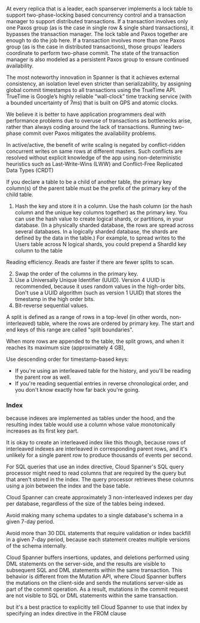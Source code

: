 At every replica that is a leader, each spanserver implements a lock table to support two-phase-locking based concurrency control and a transaction manager to support distributed transactions. If a transaction involves only one Paxos group (as is the case in single row & single shard transactions), it bypasses the transaction manager. The lock table and Paxos together are enough to do the job here. If a transaction involves more than one Paxos group (as is the case in distributed transactions), those groups’ leaders coordinate to perform two-phase commit. The state of the transaction manager is also modeled as a persistent Paxos group to ensure continued availability.

The most noteworthy innovation in Spanner is that it achieves external consistency, an isolation level even stricter than serializability, by assigning global commit timestamps to all transactions using the TrueTime API. TrueTime is Google’s highly reliable “wall-clock” time tracking service (with a bounded uncertainty of 7ms) that is built on GPS and atomic clocks.

We believe it is better to have application programmers deal with performance problems due to overuse of transactions as bottlenecks arise, rather than always coding around the lack of transactions. Running two-phase commit over Paxos mitigates the availability problems.

 In active/active, the benefit of write scaling is negated by conflict-ridden concurrent writes on same rows at different masters. Such conflicts are resolved without explicit knowledge of the app using non-deterministic heuristics such as Last-Write-Wins (LWW) and Conflict-Free Replicated Data Types (CRDT)


If you declare a table to be a child of another table, the primary key column(s) of the parent table must be the prefix of the primary key of the child table.

1. Hash the key and store it in a column. Use the hash column (or the hash column and the unique key columns together) as the primary key.
You can use the hash value to create logical shards, or partitions, in your database. (In a physically sharded database, the rows are spread across several databases. In a logically sharded database, the shards are defined by the data in the table.) For example, to spread writes to the Users table across N logical shards, you could prepend a ShardId key column to the table

Reading efficiency. Reads are faster if there are fewer splits to scan.

2. Swap the order of the columns in the primary key.
3. Use a Universally Unique Identifier (UUID). Version 4 UUID is recommended, because it uses random values in the high-order bits. Don't use a UUID algorithm (such as version 1 UUID) that stores the timestamp in the high order bits.
4. Bit-reverse sequential values.

 A split is defined as a range of rows in a top-level (in other words, non-interleaved) table, where the rows are ordered by primary key. The start and end keys of this range are called "split boundaries".

 When more rows are appended to the table, the split grows, and when it reaches its maximum size (approximately 4 GB),

 Use descending order for timestamp-based keys: 
* If you're using an interleaved table for the history, and you'll be reading the parent row as well. 
* If you're reading sequential entries in reverse chronological order, and you don't know exactly how far back you're going. 

### Index

because indexes are implemented as tables under the hood, and the resulting index table would use a column whose value monotonically increases as its first key part.

It is okay to create an interleaved index like this though, because rows of interleaved indexes are interleaved in corresponding parent rows, and it's unlikely for a single parent row to produce thousands of events per second.

For SQL queries that use an index directive, Cloud Spanner's SQL query processor might need to read columns that are required by the query but that aren't stored in the index. The query processor retrieves these columns using a join between the index and the base table.

  Cloud Spanner can create approximately 3 non-interleaved indexes per day per database, regardless of the size of the tables being indexed.

Avoid making many schema updates to a single database's schema in a given 7-day period. 

Avoid more than 30 DDL statements that require validation or index backfill in a given 7-day period, because each statement creates multiple versions of the schema internally.

Cloud Spanner buffers insertions, updates, and deletions performed using DML statements on the server-side, and the results are visible to subsequent SQL and DML statements within the same transaction. This behavior is different from the Mutation API, where Cloud Spanner buffers the mutations on the client-side and sends the mutations server-side as part of the commit operation. As a result, mutations in the commit request are not visible to SQL or DML statements within the same transaction.

but it's a best practice to explicitly tell Cloud Spanner to use that index by specifying an index directive in the FROM clause
